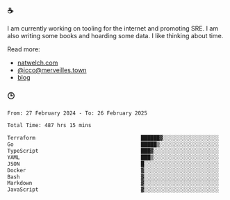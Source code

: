 ### ☕

I am currently working on tooling for the internet and promoting SRE. I am also writing some books and hoarding some data. I like thinking about time. 

Read more:

 - [natwelch.com](https://natwelch.com)
 - [@icco@merveilles.town](https://merveilles.town/@icco)
 - [blog](https://writing.natwelch.com)

### 🕒

<!--START_SECTION:waka-->

```txt
From: 27 February 2024 - To: 26 February 2025

Total Time: 487 hrs 15 mins

Terraform                                  ██████▓░░░░░░░░░░░░░░░░░░   26.40 %
Go                                         █████▒░░░░░░░░░░░░░░░░░░░   21.10 %
TypeScript                                 ███▓░░░░░░░░░░░░░░░░░░░░░   15.03 %
YAML                                       ███▒░░░░░░░░░░░░░░░░░░░░░   13.04 %
JSON                                       █░░░░░░░░░░░░░░░░░░░░░░░░   04.51 %
Docker                                     ▓░░░░░░░░░░░░░░░░░░░░░░░░   03.02 %
Bash                                       ▓░░░░░░░░░░░░░░░░░░░░░░░░   02.85 %
Markdown                                   ▓░░░░░░░░░░░░░░░░░░░░░░░░   02.26 %
JavaScript                                 ▓░░░░░░░░░░░░░░░░░░░░░░░░   02.03 %
```

<!--END_SECTION:waka-->

